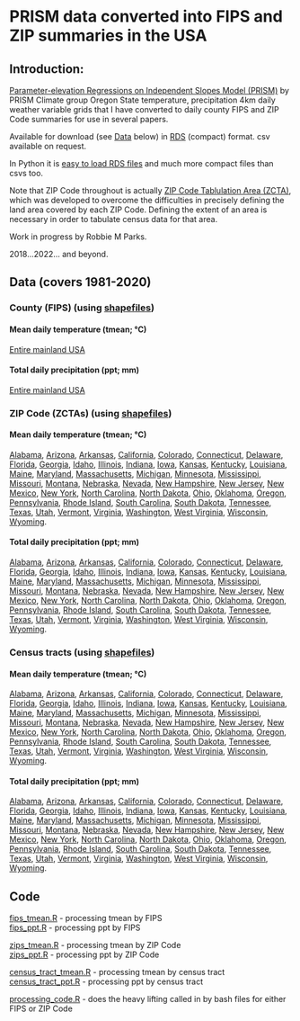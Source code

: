 # PRISM data converted into FIPS and ZIP summaries in the USA

## Introduction:
[Parameter-elevation Regressions on Independent Slopes Model (PRISM)](https://prism.oregonstate.edu/recent/) by PRISM Climate group Oregon State temperature, precipitation 4km daily weather variable grids that I have converted to daily county FIPS and ZIP Code summaries for use in several papers.

Available for download (see [Data](#Data) below) in [RDS](https://www.r-bloggers.com/2016/12/remember-to-use-the-rds-format/) (compact) format. csv available on request.

In Python it is [easy to load RDS files](https://stackoverflow.com/questions/40996175/loading-a-rds-file-in-pandas) and much more compact files than csvs too.

Note that ZIP Code throughout is actually [ZIP Code Tablulation Area (ZCTA)](https://en.wikipedia.org/wiki/ZIP_Code_Tabulation_Area), which was developed to overcome the difficulties in precisely defining the land area covered by each ZIP Code. Defining the extent of an area is necessary in order to tabulate census data for that area.

Work in progress by Robbie M Parks.

2018...2022... and beyond.

## Data (covers 1981-2020)

### County (FIPS) (using [shapefiles](https://www.census.gov/cgi-bin/geo/shapefiles/index.php?year=2021&layergroup=Counties+%28and+equivalent%29))

#### Mean daily temperature (tmean; °C) 

[Entire mainland USA](output/fips/tmean)

#### Total daily precipitation (ppt; mm)

[Entire mainland USA](output/fips/ppt) 

### ZIP Code (ZCTAs) (using [shapefiles](https://www2.census.gov/geo/tiger/TIGER2010/ZCTA5/2010/?C=D;O=A))

#### Mean daily temperature (tmean; °C) 

[Alabama](output/zip/01/tmean),
[Arizona](output/zip/04/tmean),
[Arkansas](output/zip/05/tmean),
[California](output/zip/06/tmean),
[Colorado](output/zip/08/tmean),
[Connecticut](output/zip/09/tmean),
[Delaware](output/zip/10/tmean),
[Florida](output/zip/12/tmean),
[Georgia](output/zip/13/tmean),
[Idaho](output/zip/16/tmean),
[Illinois](output/zip/17/tmean),
[Indiana](output/zip/18/tmean),
[Iowa](output/zip/19/tmean),
[Kansas](output/zip/20/tmean),
[Kentucky](output/zip/21/tmean),
[Louisiana](output/zip/22/tmean),
[Maine](output/zip/23/tmean),
[Maryland](output/zip/24/tmean),
[Massachusetts](output/zip/25/tmean),
[Michigan](output/zip/26/tmean),
[Minnesota](output/zip/27/tmean),
[Mississippi](output/zip/28/tmean),
[Missouri](output/zip/29/tmean),
[Montana](output/zip/30/tmean),
[Nebraska](output/zip/31/tmean),
[Nevada](output/zip/32/tmean),
[New Hampshire](output/zip/33/tmean),
[New Jersey](output/zip/34/tmean),
[New Mexico](output/zip/35/tmean),
[New York](output/zip/36/tmean),
[North Carolina](output/zip/37/tmean),
[North Dakota](output/zip/38/tmean),
[Ohio](output/zip/39/tmean),
[Oklahoma](output/zip/40/tmean),
[Oregon](output/zip/41/tmean),
[Pennsylvania](output/zip/42/tmean),
[Rhode Island](output/zip/44/tmean),
[South Carolina](output/zip/45/tmean),
[South Dakota](output/zip/46/tmean),
[Tennessee](output/zip/47/tmean),
[Texas](output/zip/48/tmean),
[Utah](output/zip/49/tmean),
[Vermont](output/zip/50/tmean),
[Virginia](output/zip/51/tmean),
[Washington](output/zip/53/tmean),
[West Virginia](output/zip/54/tmean),
[Wisconsin](output/zip/55/tmean),
[Wyoming](output/zip/56/tmean).

#### Total daily precipitation (ppt; mm)

[Alabama](output/zip/01/ppt),
[Arizona](output/zip/04/ppt),
[Arkansas](output/zip/05/ppt),
[California](output/zip/06/ppt),
[Colorado](output/zip/08/ppt),
[Connecticut](output/zip/09/ppt),
[Delaware](output/zip/10/ppt),
[Florida](output/zip/12/ppt),
[Georgia](output/zip/13/ppt),
[Idaho](output/zip/16/ppt),
[Illinois](output/zip/17/ppt),
[Indiana](output/zip/18/ppt),
[Iowa](output/zip/19/ppt),
[Kansas](output/zip/20/ppt),
[Kentucky](output/zip/21/ppt),
[Louisiana](output/zip/22/ppt),
[Maine](output/zip/23/ppt),
[Maryland](output/zip/24/ppt),
[Massachusetts](output/zip/25/ppt),
[Michigan](output/zip/26/ppt),
[Minnesota](output/zip/27/ppt),
[Mississippi](output/zip/28/ppt),
[Missouri](output/zip/29/ppt),
[Montana](output/zip/30/ppt),
[Nebraska](output/zip/31/ppt),
[Nevada](output/zip/32/ppt),
[New Hampshire](output/zip/33/ppt),
[New Jersey](output/zip/34/ppt),
[New Mexico](output/zip/35/ppt),
[New York](output/zip/36/ppt),
[North Carolina](output/zip/37/ppt),
[North Dakota](output/zip/38/ppt),
[Ohio](output/zip/39/ppt),
[Oklahoma](output/zip/40/ppt),
[Oregon](output/zip/41/ppt),
[Pennsylvania](output/zip/42/ppt),
[Rhode Island](output/zip/44/ppt),
[South Carolina](output/zip/45/ppt),
[South Dakota](output/zip/46/ppt),
[Tennessee](output/zip/47/ppt),
[Texas](output/zip/48/ppt),
[Utah](output/zip/49/ppt),
[Vermont](output/zip/50/ppt),
[Virginia](output/zip/51/ppt),
[Washington](output/zip/53/ppt),
[West Virginia](output/zip/54/ppt),
[Wisconsin](output/zip/55/ppt),
[Wyoming](output/zip/56/ppt).

### Census tracts (using [shapefiles](https://www.census.gov/cgi-bin/geo/shapefiles/index.php?year=2021&layergroup=Census+Tracts))

#### Mean daily temperature (tmean; °C) 

[Alabama](output/ct/01/tmean),
[Arizona](output/ct/04/tmean),
[Arkansas](output/ct/05/tmean),
[California](output/ct/06/tmean),
[Colorado](output/ct/08/tmean),
[Connecticut](output/ct/09/tmean),
[Delaware](output/ct/10/tmean),
[Florida](output/ct/12/tmean),
[Georgia](output/ct/13/tmean),
[Idaho](output/ct/16/tmean),
[Illinois](output/ct/17/tmean),
[Indiana](output/ct/18/tmean),
[Iowa](output/ct/19/tmean),
[Kansas](output/ct/20/tmean),
[Kentucky](output/ct/21/tmean),
[Louisiana](output/ct/22/tmean),
[Maine](output/ct/23/tmean),
[Maryland](output/ct/24/tmean),
[Massachusetts](output/ct/25/tmean),
[Michigan](output/ct/26/tmean),
[Minnesota](output/ct/27/tmean),
[Mississippi](output/ct/28/tmean),
[Missouri](output/ct/29/tmean),
[Montana](output/ct/30/tmean),
[Nebraska](output/ct/31/tmean),
[Nevada](output/ct/32/tmean),
[New Hampshire](output/ct/33/tmean),
[New Jersey](output/ct/34/tmean),
[New Mexico](output/ct/35/tmean),
[New York](output/ct/36/tmean),
[North Carolina](output/ct/37/tmean),
[North Dakota](output/ct/38/tmean),
[Ohio](output/ct/39/tmean),
[Oklahoma](output/ct/40/tmean),
[Oregon](output/ct/41/tmean),
[Pennsylvania](output/ct/42/tmean),
[Rhode Island](output/ct/44/tmean),
[South Carolina](output/ct/45/tmean),
[South Dakota](output/ct/46/tmean),
[Tennessee](output/ct/47/tmean),
[Texas](output/ct/48/tmean),
[Utah](output/ct/49/tmean),
[Vermont](output/ct/50/tmean),
[Virginia](output/ct/51/tmean),
[Washington](output/ct/53/tmean),
[West Virginia](output/ct/54/tmean),
[Wisconsin](output/ct/55/tmean),
[Wyoming](output/ct/56/tmean).

#### Total daily precipitation (ppt; mm)

[Alabama](output/ct/01/ppt),
[Arizona](output/ct/04/ppt),
[Arkansas](output/ct/05/ppt),
[California](output/ct/06/ppt),
[Colorado](output/ct/08/ppt),
[Connecticut](output/ct/09/ppt),
[Delaware](output/ct/10/ppt),
[Florida](output/ct/12/ppt),
[Georgia](output/ct/13/ppt),
[Idaho](output/ct/16/ppt),
[Illinois](output/ct/17/ppt),
[Indiana](output/ct/18/ppt),
[Iowa](output/ct/19/ppt),
[Kansas](output/ct/20/ppt),
[Kentucky](output/ct/21/ppt),
[Louisiana](output/ct/22/ppt),
[Maine](output/ct/23/ppt),
[Maryland](output/ct/24/ppt),
[Massachusetts](output/ct/25/ppt),
[Michigan](output/ct/26/ppt),
[Minnesota](output/ct/27/ppt),
[Mississippi](output/ct/28/ppt),
[Missouri](output/ct/29/ppt),
[Montana](output/ct/30/ppt),
[Nebraska](output/ct/31/ppt),
[Nevada](output/ct/32/ppt),
[New Hampshire](output/ct/33/ppt),
[New Jersey](output/ct/34/ppt),
[New Mexico](output/ct/35/ppt),
[New York](output/ct/36/ppt),
[North Carolina](output/ct/37/ppt),
[North Dakota](output/ct/38/ppt),
[Ohio](output/ct/39/ppt),
[Oklahoma](output/ct/40/ppt),
[Oregon](output/ct/41/ppt),
[Pennsylvania](output/ct/42/ppt),
[Rhode Island](output/ct/44/ppt),
[South Carolina](output/ct/45/ppt),
[South Dakota](output/ct/46/ppt),
[Tennessee](output/ct/47/ppt),
[Texas](output/ct/48/ppt),
[Utah](output/ct/49/ppt),
[Vermont](output/ct/50/ppt),
[Virginia](output/ct/51/ppt),
[Washington](output/ct/53/ppt),
[West Virginia](output/ct/54/ppt),
[Wisconsin](output/ct/55/ppt),
[Wyoming](output/ct/56/ppt).

## Code

[fips_tmean.R](prog/02_grid_county_intersection/fips_tmean.R) - processing tmean by FIPS\
[fips_ppt.R](prog/02_grid_county_intersection/fips_ppt.R) - processing ppt by FIPS

[zips_tmean.R](prog/02_grid_county_intersection/zips_tmean.R) - processing tmean by ZIP Code\
[zips_ppt.R](prog/02_grid_county_intersection/zips_ppt.R) - processing ppt by ZIP Code

[census_tract_tmean.R](prog/02_grid_county_intersection/census_tract_tmean.R) - processing tmean by census tract\
[census_tract_ppt.R](prog/02_grid_county_intersection/census_tract_ppt.R) - processing ppt by census tract

[processing_code.R](prog/02_grid_county_intersection/processing_code.R) - does the heavy lifting called in by bash files for either FIPS or ZIP Code
